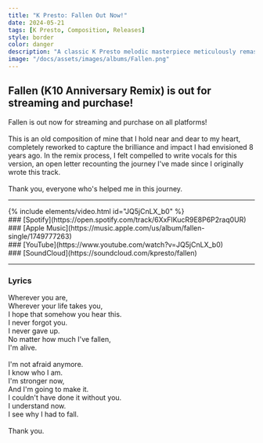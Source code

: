 ```yaml
---
title: "K Presto: Fallen Out Now!"
date: 2024-05-21
tags: [K Presto, Composition, Releases]
style: border
color: danger
description: "A classic K Presto melodic masterpiece meticulously remastered. "
image: "/docs/assets/images/albums/Fallen.png"
---
```


## Fallen (K10 Anniversary Remix) is out for streaming and purchase!

Fallen is out now for streaming and purchase on all platforms!<br>
<br>
This is an old composition of mine that I hold near and dear to my heart, completely reworked to capture the brilliance and impact I had envisioned 8 years ago. In the remix process, I felt compelled to write vocals for this version, an open letter recounting the journey I've made since I originally wrote this track. <br>
<br>
Thank you, everyone who's helped me in this journey.

<hr>
{% include elements/video.html id="JQ5jCnLX_b0" %}

<div class="row" markdown="1">
<div class="col" markdown="1">
### [Spotify](https://open.spotify.com/track/6XxFlKucR9E8P6P2raq0UR)
</div>

<div class="col" markdown="1">
### [Apple Music](https://music.apple.com/us/album/fallen-single/1749777263)
</div>

<div class="col" markdown="1">
### [YouTube](https://www.youtube.com/watch?v=JQ5jCnLX_b0)
</div>

<div class="col" markdown="1">
### [SoundCloud](https://soundcloud.com/kpresto/fallen)
</div>

</div>
<hr>

### Lyrics
Wherever you are,<br>
Wherever your life takes you,<br>
I hope that somehow you hear this.<br>
I never forgot you.<br>
I never gave up.<br>
No matter how much I've fallen,<br>
I'm alive.<br>
<br>
I'm not afraid anymore.<br>
I know who I am.<br>
I'm stronger now,<br>
And I'm going to make it.<br>
I couldn't have done it without you.<br>
I understand now.<br>
I see why I had to fall.<br>
<br>
Thank you.